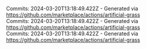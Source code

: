 Commits: 2024-03-20T13:18:49.422Z - Generated via https://github.com/marketplace/actions/artificial-grass
<br>
Commits: 2024-03-20T13:18:49.422Z - Generated via https://github.com/marketplace/actions/artificial-grass
<br>
Commits: 2024-03-20T13:18:49.422Z - Generated via https://github.com/marketplace/actions/artificial-grass
<br>

